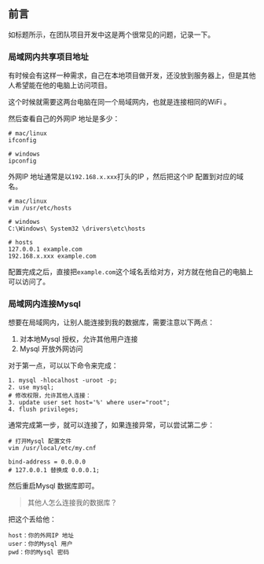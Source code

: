 ## 前言
如标题所示，在团队项目开发中这是两个很常见的问题，记录一下。

### 局域网内共享项目地址
有时候会有这样一种需求，自己在本地项目做开发，还没放到服务器上，但是其他人希望能在他的电脑上访问项目。

这个时候就需要这两台电脑在同一个局域网内，也就是连接相同的WiFi 。

然后查看自己的外网IP 地址是多少：
```
# mac/linux
ifconfig

# windows
ipconfig
```
外网IP 地址通常是以`192.168.x.xxx`打头的IP ，然后把这个IP 配置到对应的域名。

```
# mac/linux
vim /usr/etc/hosts

# windows
C:\Windows\ System32 \drivers\etc\hosts

# hosts 
127.0.0.1 example.com
192.168.x.xxx example.com
```
配置完成之后，直接把`example.com`这个域名丢给对方，对方就在他自己的电脑上可以访问了。

### 局域网内连接Mysql 
想要在局域网内，让别人能连接到我的数据库，需要注意以下两点：
1. 对本地Mysql 授权，允许其他用户连接
2. Mysql 开放外网访问

对于第一点，可以以下命令来完成：
```
1. mysql -hlocalhost -uroot -p;
2. use mysql;
# 修改权限，允许其他人连接：
3. update user set host='%' where user="root";
4. flush privileges;
```

通常完成第一步，就可以连接了，如果连接异常，可以尝试第二步：
```
# 打开Mysql 配置文件
vim /usr/local/etc/my.cnf

bind-address = 0.0.0.0
# 127.0.0.1 替换成 0.0.0.1;
```
然后重启Mysql 数据库即可。

> 其他人怎么连接我的数据库？

把这个丢给他：
```
host：你的外网IP 地址
user：你的Mysql 用户
pwd：你的Mysql 密码
```


